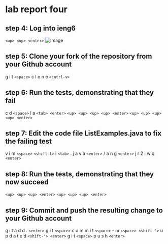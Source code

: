 # lab report four

## step 4: Log into ieng6

`<up> <up> <enter>`
![Image](lab7a.png)

## step 5: Clone your fork of the repository from your Github account
  
g i t `<space>` c l o n e `<cntrl-v>`

## step 6: Run the tests, demonstrating that they fail 

c d `<space>` l a `<tab> <enter>`
`<up> <up> <up> <up> <enter>`
`<up> <up> <up> <up> <enter>`

## step 7: Edit the code file ListExamples.java to fix the failing test 

v i m `<space>` `<shift-l>` i `<tab>` . j a v a `<enter>`
/ a n g `<enter>` j r 2 : w q `<enter>`

## step 8: Run the tests, demonstrating that they now succeed
`<up> <up> <up> <enter>`
`<up> <up> <up> <enter>`

## step 9: Commit and push the resulting change to your Github account

g i t a d d . `<enter>`
g i t `<space>` c o m m i t `<space>` - m `<space> <shift-'>` u p d a t e d `<shift-'> <enter>`
g i t `<space>` p u s h `<enter>`
